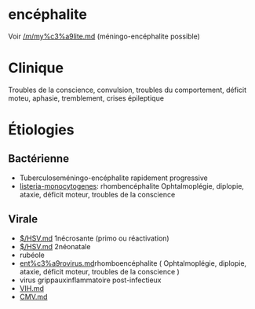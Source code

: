 # encéphalite



Voir
[$/m%c3%a9ningites.md](#mc3a9ningitesmd) [$/my%c3%a9lite.md](#myc3a9litemd) (méningo-encéphalite possible) 


# Clinique


Troubles de la conscience, convulsion, troubles du comportement, déficit moteu, aphasie,
tremblement, crises épileptique 


# Étiologies



## Bactérienne


- Tuberculoseméningo-encéphalite rapidement progressive 
- [listeria-monocytogenes](listeria-monocytogenes): rhombencéphalite
  Ophtalmoplégie, diplopie, ataxie, déficit moteur, troubles de la conscience 
  


## Virale


- [$/HSV.md](#hsvmd) 1nécrosante (primo ou réactivation) 
- [$/HSV.md](#hsvmd) 2néonatale 
- rubéole 
- [ent%c3%a9rovirus.md](#entc3a9rovirusmd)rhomboencéphalite ( Ophtalmoplégie, diplopie, ataxie, déficit moteur, troubles de la conscience )
- virus grippauxinflammatoire post-infectieux 
- [VIH.md](#vihmd)
- [CMV.md](#cmvmd)
